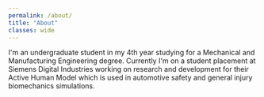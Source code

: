 ```yaml
---
permalink: /about/
title: "About"
classes: wide
---
```


I'm an undergraduate student in my 4th year studying for a Mechanical and Manufacturing Engineering degree. Currently I'm on a student placement at Siemens Digital Industries working on research and development for their Active Human Model which is used in automotive safety and general injury biomechanics simulations.
